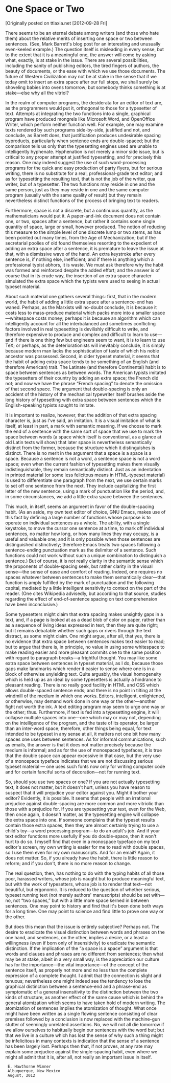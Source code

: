 # One Space or Two

[Originally posted on ttlaxia.net [2012-09-28 Fri]

There seems to be an eternal debate among writers (and those who hate them) about the relative merits of inserting one space or two between sentences. (See, Mark Barrett's blog post for an interesting and unusually even-keeled example.) The question itself is misleading in every sense, but to the extent that it is a meaningful one, the answer will come by asking what, exactly, is at stake in the issue. There are several possibilities, including the sanity of publishing editors, the tired fingers of authors, the beauty of documents, or the ease with which we use those documents. The future of Western Civilization may not be at stake in the sense that if we today omit to insert an extra space after our full stops, we shall surely be shoveling babies into ovens tomorrow; but somebody thinks something is at stake—else why all the vitriol?

In the realm of computer programs, the desiderata for an editor of text are, as the programmers would put it, orthogonal to those for a typesetter of text. Attempts at integrating the two functions into a single, graphical program have produced mongrels like Microsoft Word, and OpenOffice Writer, which perform neither function well. For example, one may examine texts rendered by such programs side-by-side, justified and not, and conclude, as Barrett does, that justification produces undesirable spacing byproducts, particularly when sentence ends are double-spaced; but the comparison tells us only that the typesetting engines used are unable to intelligently hyphenate. Hyphenation is not merely a minor side issue, but is critical to any proper attempt at justified typesetting, and for precisely this reason. One may indeed suggest the use of such word-processing programs for the quick and easy production of party flyers, but for serious writing, there is no substitute for a real, professional-grade text editor; and as for typesetting the resulting text, that is not the job of the writer, qua writer, but of a typesetter. The two functions may reside in one and the same person, just as they may reside in one and the same computer program (usually with the same quality of result) but they remain nevertheless distinct functions of the process of bringing text to readers.

Furthermore, space is not a discrete, but a continuous quantity, as the mathematicians would put it. A paper-and-ink document does not contain one, or two, spaces after a sentence, but rather it contains some single quantity of space, large or small, however produced. The notion of reducing this measure to the simple level of one discrete lump or two stems, as has been pointed out many times, from the Age of Mechanization; but if the secretarial poolies of old found themselves resorting to the expedient of adding an extra space after a sentence, it is premature to leave the issue at that, with a dismissive wave of the hand. An extra keystroke after every sentence is, if nothing else, inefficient; and if there is anything which a professional typist abhors, it is waste. We must ask therefore why the habit was formed and reinforced despite the added effort; and the answer is of course that in its crude way, the insertion of an extra space character simulated the extra space which the typists were used to seeing in actual typeset material.

About such material one gathers several things: first, that in the modern world, the habit of adding a little extra space after a sentence-end has waned. Perhaps, as the Marxists will no-doubt conclude, it is because it costs less to mass-produce material which packs more into a smaller space—whitespace costs money; perhaps it is because an algorithm which can intelligently account for all the interbalanced and sometimes conflicting factors involved in real typesetting is devilishly difficult to write, and therefore expensive to produce and complex and difficult to learn to use—and if there is one thing few but engineers seem to want, it is to learn to use TeX; or perhaps, as the deteriorationists will inevitably conclude, it is simply because modern man lacks the sophistication of taste of which his noble ancestor was possessed. Second, in older typeset material, it seems that the habit of adding extra space tends to be something of an English (and therefore American) trait. The Latinate (and therefore Continental) habit is to space between sentences as between words. The American typists imitated the typesetters of their country by adding an extra space; the French did not; and now we have the phrase “French spacing” to denote the omission of that second space. The argument that double-spacing is only an accident of the history of the mechanical typewriter itself brushes aside the long history of typesetting with extra space between sentences which the English-speaking typists sought to imitate.

It is important to realize, however, that the addition of that extra spacing character is, just as I've said, an imitation. It is a visual imitation of what is itself, at least in part, a mark with semantic meaning. If we choose to mark the end of a sentence with the same sort of space that we use to mark the space between words (a space which itself is conventional, as a glance at old Latin texts will show) that later space is nevertheless semantically distinct from the former, because the structure which it distinguishes is distinct. There is no merit in the argument that a space is a space is a space. Because a sentence is not a word, a sentence space is not a word space; even when the current fashion of typesetting makes them visually indistinguishable, they remain semantically distinct. Just as an indentation in printed material (or some less felicitous means in HTML-typeset material) is used to differentiate one paragraph from the next, we use certain marks to set off one sentence from the next. They include capitalizing the first letter of the new sentence, using a mark of punctuation like the period, and, in some circumstances, we add a little extra space between the sentences.

This much, in itself, seems an argument in favor of the double-spacing habit. (As an aside, my own text editor of choice, GNU Emacs, makes use of this fact by defining a large number of functions whose purpose is to operate on individual sentences as a whole. The ability, with a single keystroke, to move the cursor one sentence at a time, to mark off individual sentences, no matter how long, or how many lines they may occupy, is a useful and valuable one; and it is only possible when those sentences are distinguished distinctively; therefore Emacs treats two spaces following a sentence-ending punctuation mark as the delimiter of a sentence. Such functions could not work without such a unique combination to distinguish a sentence.) But of course, it is not really clarity in the semantic sense which the proponents of double-spacing seek, but rather clarity in the visual sense—the sense of ease and comfort of reading. Indeed, one requires no spaces whatever between sentences to make them semantically clear—that function is amply fulfilled by the mark of punctuation and the following capital, mediated by a little intelligent sensitivity to context on the part of the reader. (One cites Wikipedia advisedly, but according to that source, studies regarding the effect of end-of-sentence spacing on text comprehension have been inconclusive.)

Some typesetters might claim that extra spacing makes unsightly gaps in a text, and, if a page is looked at as a dead blob of color on paper, rather than as a sequence of living ideas expressed in text, then they are quite right; but it remains debatable whether such gaps or rivers through the text distract, as some might claim. One might argue, after all, that yes, there is no evidence that extra space between sentences makes text easier to read; but to argue that there is, in principle, no value in using some whitespace to make reading easier and more pleasant commits one to the same position with regard to paragraph breaks—a frightful thought. You may like some extra space between sentences in typeset material, as I do, because those gaps make landmarks which render it easier to sense where one is in a block of otherwise unyielding text. Quite arguably, the visual homogeneity which is held up as an ideal by some typesetters is actually a hindrance to pleasant reading. There is no really good facility in HTML and CSS which allows double-spaced sentence ends; and there is no point in tilting at the windmill of the medium in which one works. Editors, intelligent, enlightened, or otherwise, may demand work done in one way or the other—another fight not worth the ink. A text editing program may seem to urge one way or the other; thus. Furthermore, if text is fed into a typesetting engine, it will collapse multiple spaces into one—one which may or may not, depending on the intelligence of the program, and the taste of its operator, be larger than an inter-word space; therefore, other things being equal, for text intended to be typeset in any sense at all, it matters not one bit how many spaces one uses between sentences. As for informal communications, such as emails, the answer is that it does not matter precisely because the medium is informal; and as for the use of monospaced typefaces, it is true that the double space can appear excessive in that case, but the very use of a monospace typeface indicates that we are not discussing serious typeset material — one uses such fonts now only for writing computer code and for certain fanciful sorts of decoration—not for running text.

So, should you use two spaces or one? If you are not actually typesetting text, it does not matter, but it doesn't hurt, unless you have reason to suspect that it will prejudice your editor against you. Might it bother your editor? Evidently, it is possible. It seems that people with an irrational prejudice against double-spacing are more common and more vitriolic than those with a prejudice for. If you are typesetting your text, even for the Web, then once again, it doesn't matter, as the typesetting engine will collapse the extra space into one. If someone complains that the typeset results contain those extra spaces, then they are almost certainly trying to use a child's toy—a word processing program—to do an adult's job. And if your text editor functions more usefully if you do double-space, then it won't hurt to do so. I myself find that even in a monospace typeface on my text editor's screen, my own writing is easier for me to read with double spaces, so I use them even for my own manuscripts. And for an email? Again, it does not matter. So, if you already have the habit, there is little reason to reform; and if you don't, there is no more reason to change.

The real question, then, has nothing to do with the typing habits of all those poor, harassed writers, whose job is naught but to produce meaningful text, but with the work of typesetters, whose job is to render that text—not beautiful, but ergonomic. It is reduced to the question of whether serious, typeset running text (not merely authors' manuscripts) should be set with—no, not “two spaces,” but with a little more space kerned in between sentences. One may point to history and find that it's been done both ways for a long time. One may point to science and find little to prove one way or the other.

But does this mean that the issue is entirely subjective? Perhaps not. The desire to eradicate the visual distinction between words and phrases on the one hand, and sentences, on the other, implies a desire, or a least a willingness (even if born only of insensitivity) to eradicate the semantic distinction. If the implication of the “a space is a space” argument is that words and clauses and phrases are no different from sentences; then what may be at stake, albeit in a very small way, is the appreciation our culture has for the importance—the vital importance—of the concept of the sentence itself, as properly not more and no less than the complete expression of a complete thought. I admit that the connection is slight and tenuous; nevertheless one might indeed see the tendency to lose the graphical distinction between a sentence-end and a phrase-end as symptomatic of a general insensitivity to the distinction between the two kinds of structure, as another effect of the same cause which is behind the general atomization which seems to have taken hold of modern writing. The atomization of sentences implies the atomization of thought. What once might have been written as a single flowing sentence consisting of clear premises followed by a conclusion is now replaced with the machine-gun stutter of seemingly unrelated assertions. No, we will not all die tomorrow if we allow ourselves to habitually begin our sentences with the word but; but that we live in a culture which has lost the sense of why such a thing might be infelicitous in many contexts is indication that the sense of a sentence has been largely lost. Perhaps then that, if not proves, at any rate may explain some prejudice against the single-spacing habit, even where we might all admit that it is, after all, not really an important issue in itself.

     E. Hawthorne Winner
     Albuquerque, New Mexico
     August, 2012
